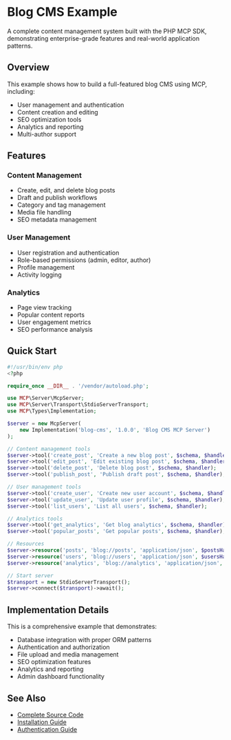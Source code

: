# Blog CMS Example

A complete content management system built with the PHP MCP SDK, demonstrating enterprise-grade features and real-world application patterns.

## Overview

This example shows how to build a full-featured blog CMS using MCP, including:

- User management and authentication
- Content creation and editing
- SEO optimization tools
- Analytics and reporting
- Multi-author support

## Features

### Content Management

- Create, edit, and delete blog posts
- Draft and publish workflows
- Category and tag management
- Media file handling
- SEO metadata management

### User Management

- User registration and authentication
- Role-based permissions (admin, editor, author)
- Profile management
- Activity logging

### Analytics

- Page view tracking
- Popular content reports
- User engagement metrics
- SEO performance analysis

## Quick Start

```php
#!/usr/bin/env php
<?php

require_once __DIR__ . '/vendor/autoload.php';

use MCP\Server\McpServer;
use MCP\Server\Transport\StdioServerTransport;
use MCP\Types\Implementation;

$server = new McpServer(
    new Implementation('blog-cms', '1.0.0', 'Blog CMS MCP Server')
);

// Content management tools
$server->tool('create_post', 'Create a new blog post', $schema, $handler);
$server->tool('edit_post', 'Edit existing blog post', $schema, $handler);
$server->tool('delete_post', 'Delete blog post', $schema, $handler);
$server->tool('publish_post', 'Publish draft post', $schema, $handler);

// User management tools
$server->tool('create_user', 'Create new user account', $schema, $handler);
$server->tool('update_user', 'Update user profile', $schema, $handler);
$server->tool('list_users', 'List all users', $schema, $handler);

// Analytics tools
$server->tool('get_analytics', 'Get blog analytics', $schema, $handler);
$server->tool('popular_posts', 'Get popular posts', $schema, $handler);

// Resources
$server->resource('posts', 'blog://posts', 'application/json', $postsHandler);
$server->resource('users', 'blog://users', 'application/json', $usersHandler);
$server->resource('analytics', 'blog://analytics', 'application/json', $analyticsHandler);

// Start server
$transport = new StdioServerTransport();
$server->connect($transport)->await();
```

## Implementation Details

This is a comprehensive example that demonstrates:

- Database integration with proper ORM patterns
- Authentication and authorization
- File upload and media management
- SEO optimization features
- Analytics and reporting
- Admin dashboard functionality

## See Also

- [Complete Source Code](https://github.com/dalehurley/php-mcp-sdk/tree/main/examples/real-world/blog-cms)
- [Installation Guide](../../guide/installation)
- [Authentication Guide](../../guide/authentication)
